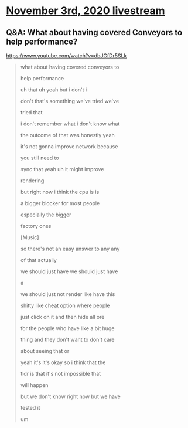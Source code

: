 # [November 3rd, 2020 livestream](../2020-11-03.md)
## Q&A: What about having covered Conveyors to help performance?
https://www.youtube.com/watch?v=dbJGfDr5SLk
> what about having covered conveyors to
> 
> help performance
> 
> uh that uh yeah but i don't i
> 
> don't that's something we've tried we've
> 
> tried that
> 
> i don't remember what i don't know what
> 
> the outcome of that was honestly yeah
> 
> it's not gonna improve network because
> 
> you still need to
> 
> sync that yeah uh it might improve
> 
> rendering
> 
> but right now i think the cpu is is
> 
> a bigger blocker for most people
> 
> especially the bigger
> 
> factory ones
> 
> [Music]
> 
> so there's not an easy answer to any any
> 
> of that actually
> 
> we should just have we should just have
> 
> a
> 
> we should just not render like have this
> 
> shitty like cheat option where people
> 
> just click on it and then hide all ore
> 
> for the people who have like a bit huge
> 
> thing and they don't want to don't care
> 
> about seeing that or
> 
> yeah it's it's okay so i think that the
> 
> tldr is that it's not impossible that
> 
> will happen
> 
> but we don't know right now but we have
> 
> tested it
> 
> um
> 

